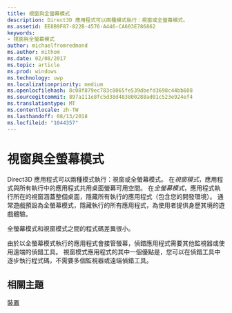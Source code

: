```yaml
---
title: 視窗與全螢幕模式
description: Direct3D 應用程式可以兩種模式執行：視窗或全螢幕模式。
ms.assetid: EE8B9F87-822B-4576-A446-CA603E786862
keywords:
- 視窗與全螢幕模式
author: michaelfromredmond
ms.author: mithom
ms.date: 02/08/2017
ms.topic: article
ms.prod: windows
ms.technology: uwp
ms.localizationpriority: medium
ms.openlocfilehash: 8c08f879ec783c8065fe539dbefd3698c44bb608
ms.sourcegitcommit: 897a111e8fc5d38d483800288ad01c523e924ef4
ms.translationtype: MT
ms.contentlocale: zh-TW
ms.lasthandoff: 08/13/2018
ms.locfileid: "1044357"
---
```

# <a name="span-iddirect3dconceptswindowedvsfull-screenmodespanwindowed-vs-full-screen-mode"></a><span id="direct3dconcepts.windowed_vs__full-screen_mode"></span>視窗與全螢幕模式


Direct3D 應用程式可以兩種模式執行：視窗或全螢幕模式。 在*視窗模式*，應用程式與所有執行中的應用程式共用桌面螢幕可用空間。 在*全螢幕模式*，應用程式執行所在的視窗涵蓋整個桌面，隱藏所有執行的應用程式（包含您的開發環境）。 通常遊戲預設為全螢幕模式，隱藏執行的所有應用程式，為使用者提供身歷其境的遊戲體驗。

全螢幕模式和視窗模式之間的程式碼差異很小。

由於以全螢幕模式執行的應用程式會接管螢幕，偵錯應用程式需要其他監視器或使用遠端的偵錯工具。 視窗模式應用程式的其中一個優點是，您可以在偵錯工具中逐步執行程式碼，不需要多個監視器或遠端偵錯工具。

## <a name="span-idrelated-topicsspanrelated-topics"></a><span id="related-topics"></span>相關主題


[裝置](devices.md)

 

 




